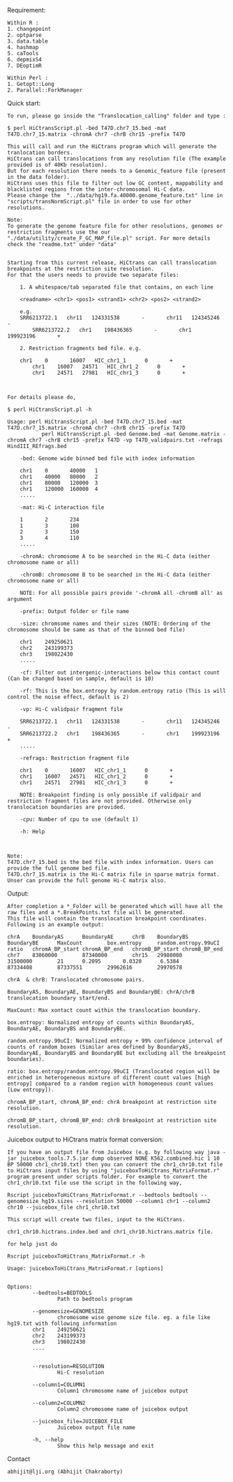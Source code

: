 Requirement:
	
	Within R :
	1. changepoint
	2. optparse 
	3. data.table
	4. hashmap
	5. caTools
	6. depmixS4
	7. DEoptimR

	Within Perl :
  	1. Getopt::Long
	2. Parallel::ForkManager

Quick start:

	To run, please go inside the "Translocation_calling" folder and type :

	$ perl HiCtransScript.pl -bed T47D.chr7_15.bed -mat T47D.chr7_15.matrix -chromA chr7 -chrB chr15 -prefix T47D

	This will call and run the HiCtrans program which will generate the tranlocation borders. 
	HiCtrans can call translocations from any resolution file (The example provided is of 40Kb resolution). 
	But for each resolution there needs to a Genomic_feature file (present in the data folder).
	HiCtrans uses this file to filter out low GC content, mappability and blacklisted regions from the inter-chromosomal Hi-C data.
	Please change the  "../data/hg19.fa.40000.genome_feature.txt" line in "scripts/transNormScript.pl" file in order to use for other resolutions.

	Note:
	To generate the genome feature file for other resolutions, genomes or restriction fragments use the our "./data/utility/create_F_GC_MAP_file.pl" script. For more details check the "readme.txt" under "data"


	Starting from this current release, HiCtrans can call translocation breakpoints at the restriction site resolution.
	For that the users needs to provide two separate files:
		
		1. A whitespace/tab separated file that contains, on each line
		
		<readname> <chr1> <pos1> <strand1> <chr2> <pos2> <strand2>
		
		e.g. 
   		SRR6213722.1   chr11   124331538       -       chr11   124345246       -
        	SRR6213722.2   chr1    198436365       -       chr1    199923196       +

		2. Restriction fragments bed file. e.g. 
		
		chr1    0       16007   HIC_chr1_1      0       +
	        chr1    16007   24571   HIC_chr1_2      0       +
        	chr1    24571   27981   HIC_chr1_3      0       +

		

	For details please do, 
	
	$ perl HiCtransScript.pl -h 

	Usage: perl HiCtransScript.pl -bed T47D.chr7_15.bed -mat T47D.chr7_15.matrix -chromA chr7 -chrB chr15 -prefix T47D
               perl HiCtransScript.pl -bed Genome.bed -mat Genome.matrix -chromA chr7 -chrB chr15 -prefix T47D -vp T47D_validpairs.txt -refrags HindIII_REfrags.bed

        -bed: Genome wide binned bed file with index information

        chr1    0       40000   1
        chr1    40000   80000   2
        chr1    80000   120000  3
        chr1    120000  160000  4
        .....

        -mat: Hi-C interaction file

        1       2       234
        1       3       100
        2       3       150
        3       4       110
        .....

        -chromA: chromosome A to be searched in the Hi-C data (either chromosome name or all)

        -chromB: chromosome B to be searched in the Hi-C data (either chromosome name or all)

        NOTE: For all possible pairs provide '-chromA all -chromB all' as argument

        -prefix: Output folder or file name

        -size: chromsome names and their sizes (NOTE: Ordering of the chromosome should be same as that of the binned bed file)

        chr1    249250621
        chr2    243199373
        chr3    198022430
        .....

        -cf: Filter out intergenic-interactions below this contact count (Can be changed based on sample, default is 10)

        -rf: This is the box.entropy by random.entropy ratio (This is will control the noise effect, default is 2)

        -vp: Hi-C validpair fragment file

        SRR6213722.1   chr11   124331538       -       chr11   124345246       -
        SRR6213722.2   chr1    198436365       -       chr1    199923196       +
        .....

        -refrags: Restriction fragment file

        chr1    0       16007   HIC_chr1_1      0       +
        chr1    16007   24571   HIC_chr1_2      0       +
        chr1    24571   27981   HIC_chr1_3      0       +

        NOTE: Breakpoint finding is only possible if validpair and restriction fragment files are not provided. Otherwise only translocation boundaries are provided.

        -cpu: Number of cpu to use (default 1)

        -h: Help


			
	Note:
	T47D.chr7_15.bed is the bed file with index information. Users can provide the full genome bed file.
	T47D.chr7_15.matrix is the Hi-C matrix file in sparse matrix format. Unser can provide the full genome Hi-C matrix also.


Output:

	After completion a *_Folder will be generated which will have all the raw files and a *.BreakPoints.txt file will be generated. 
	This file will contain the translocation breakpoint coordinates. Following is an example output:

	chrA    BoundaryAS      BoundaryAE      chrB    BoundaryBS      BoundaryBE      MaxCount        box.entropy     random.entropy.99uCI    ratio   chromA_BP_start chromA_BP_end   chromB_BP_start chromB_BP_end
	chr7    83060000        87340000        chr15   29980000        31500000        21      0.2095       0.0320      6.5384        87334408        87337551        29962616        29970578

	chrA  & chrB: Translocated chromosome pairs.

	BoundaryAS, BoundaryAE, BoundaryBS and BoundaryBE: chrA/chrB translocation boundary start/end.

	MaxCount: Max xontact count within the translocation boundary.

	box.entropy: Normalized entropy of counts within BoundaryAS, BoundaryAE, BoundaryBS and BoundaryBE.

	random.entropy.99uCI: Normalized entropy + 99% confidence interval of counts of random boxes (Similar area defined by BoundaryAS, BoundaryAE, BoundaryBS and BoundaryBE but excluding all the breakpoint boundaries).

	ratio: box.entropy/random.entropy.99uCI (Translocated region will be enriched in heterogeneous mixture of different count values [high entropy] compared to a random region with homogeneous count values [Low entropy]). 
	
	chromA_BP_start, chromA_BP_end: chrA breakpoint at restriction site resolution.
  
 	chromB_BP_start, chromB_BP_end: chrB breakpoint at restriction site resolution.



Juicebox output to HiCtrans matrix format conversion:

	If you have an output file from Juicebox (e.g. by following way java -jar juicebox_tools.7.5.jar dump observed NONE K562.combined.hic 1 10 BP 50000 chr1_chr10.txt) then you can convert the chr1_chr10.txt file to HiCtrans input files by using "juiceboxToHiCtrans_MatrixFormat.r" program present under scripts folder. For example to convert the chr1_chr10.txt file use the script in the following way,

	Rscript juiceboxToHiCtrans_MatrixFormat.r --bedtools bedtools --genomesize hg19.sizes --resolution 50000 --column1 chr1 --column2 chr10 --juicebox_file chr1_chr10.txt

	This script will create two files, input to the HiCtrans. 

	chr1_chr10.hictrans.index.bed and chr1_chr10.hictrans.matrix file. 

	for help just do 

	Rscript juiceboxToHiCtrans_MatrixFormat.r -h

	Usage: juiceboxToHiCtrans_MatrixFormat.r [options]


	Options:
        	--bedtools=BEDTOOLS
                	Path to bedtools program

	        --genomesize=GENOMESIZE
        	        chromosome wise genome size file. eg. a file like hg19.txt with following information
	        chr1    249250621
	        chr2    243199373
        	chr3    198022430
	        ....


	        --resolution=RESOLUTION
        	        Hi-C resolution

	        --column1=COLUMN1
        	        Column1 chromosome name of juicebox output

	        --column2=COLUMN2
        	        Column2 chromosome name of juicebox output

	        --juicebox_file=JUICEBOX_FILE
	                Juicebox output file name

	        -h, --help
        	        Show this help message and exit

Contact

	abhijit@lji.org (Abhijit Chakraborty)
